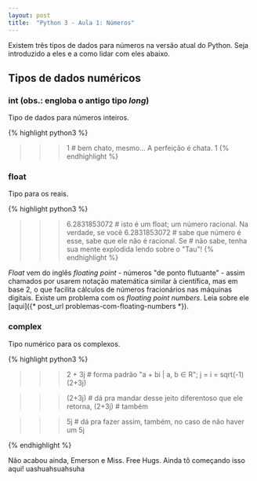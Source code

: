 ```yaml
---
layout: post
title:  "Python 3 - Aula 1: Números" 
---
```


Existem três tipos de dados para números na versão atual do Python. Seja introduzido a eles e a como lidar com eles abaixo.


## Tipos de dados numéricos


### int (obs.: engloba o antigo tipo *long*)

Tipo de dados para números inteiros.

{% highlight python3 %}
>>> 1              # bem chato, mesmo... A perfeição é chata.
1
{% endhighlight %}


### float

Tipo para os reais. 

{% highlight python3 %}
>>> 6.2831853072   # isto é um float; um número racional. Na verdade, se você
6.2831853072       # sabe que número é esse, sabe que ele não é racional. Se
                   # não sabe, tenha sua mente explodida lendo sobre o "Tau"!
{% endhighlight %}

*Float* vem do inglês *floating point* - números "de ponto flutuante" - assim chamados por usarem notação matemática similar à científica, mas em base 2, o que facilita cálculos de números fracionários nas máquinas digitais. Existe um problema com os *floating point numbers*. Leia sobre ele [aqui]({* post_url problemas-com-floating-numbers *}).


### complex

Tipo numérico para os complexos.

{% highlight python3 %}
>>> 2 + 3j         # forma padrão "a + bi | a, b ∈ R"; j = i = sqrt(-1)
(2+3j)

>>> (2+3j)         # dá pra mandar desse jeito diferentoso que ele retorna,
(2+3j)             # também

>>> 5j             # dá pra fazer assim, também, no caso de não haver um 
5j

>>> 
{% endhighlight %}


Não acabou ainda, Emerson e Miss. Free Hugs. Ainda tô começando isso aqui! uashuahsuahsuha
